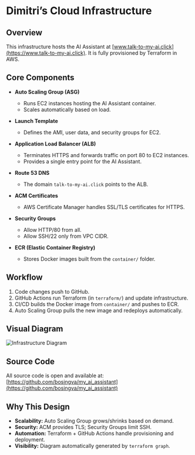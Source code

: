 # Dimitri’s Cloud Infrastructure

## Overview
This infrastructure hosts the AI Assistant at [www.talk-to-my-ai.click](https://www.talk-to-my-ai.click). It is fully provisioned by Terraform in AWS.

## Core Components
- **Auto Scaling Group (ASG)**  
  - Runs EC2 instances hosting the AI Assistant container.
  - Scales automatically based on load.

- **Launch Template**  
  - Defines the AMI, user data, and security groups for EC2.

- **Application Load Balancer (ALB)**  
  - Terminates HTTPS and forwards traffic on port 80 to EC2 instances.
  - Provides a single entry point for the AI Assistant.

- **Route 53 DNS**  
  - The domain `talk-to-my-ai.click` points to the ALB.

- **ACM Certificates**  
  - AWS Certificate Manager handles SSL/TLS certificates for HTTPS.

- **Security Groups**  
  - Allow HTTP/80 from all.
  - Allow SSH/22 only from VPC CIDR.

- **ECR (Elastic Container Registry)**  
  - Stores Docker images built from the `container/` folder.

## Workflow
1. Code changes push to GitHub.
2. GitHub Actions run Terraform (in `terraform/`) and update infrastructure.
3. CI/CD builds the Docker image from `container/` and pushes to ECR.
4. Auto Scaling Group pulls the new image and redeploys automatically.

## Visual Diagram
![Infrastructure Diagram](/static/infra.png)

## Source Code
All source code is open and available at:
[https://github.com/bosingva/my_ai_assistant](https://github.com/bosingva/my_ai_assistant)

## Why This Design
- **Scalability:** Auto Scaling Group grows/shrinks based on demand.
- **Security:** ACM provides TLS; Security Groups limit SSH.
- **Automation:** Terraform + GitHub Actions handle provisioning and deployment.
- **Visibility:** Diagram automatically generated by `terraform graph`.

